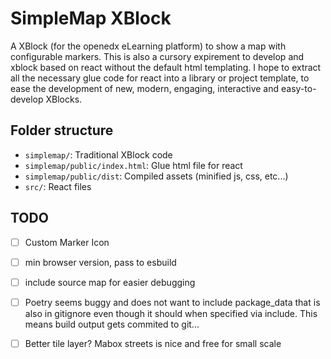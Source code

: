 # SimpleMap XBlock
A XBlock (for the openedx eLearning platform) to show a map with configurable markers.
This is also a cursory expirement to develop and xblock based on react without the default html 
templating. I hope to extract all the necessary glue code for react into a library or project 
template, to ease the development of new, modern, engaging, interactive and easy-to-develop XBlocks.

## Folder structure
- `simplemap/`: Traditional XBlock code
- `simplemap/public/index.html`: Glue html file for react
- `simplemap/public/dist`: Compiled assets (minified js, css, etc...)
- `src/`: React files

## TODO
- [ ] Custom Marker Icon
- [ ] min browser version, pass to esbuild
- [ ] include source map for easier debugging
- [ ] Poetry seems buggy and does not want to include package_data that is also in gitignore even though it should when specified via include. This means build output gets commited to git...
- [ ] Better tile layer? Mabox streets is nice and free for small scale

